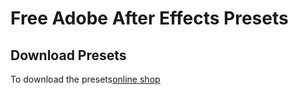 # Free Adobe After Effects Presets

## Download Presets

To download the presets[online shop](https://payhip.com/Imbachhu)
